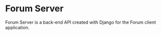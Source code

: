# Forum Server

Forum Server is a back-end API created with Django for the Forum client application.
